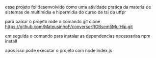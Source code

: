 esse projeto foi desenvolvido como uma atividade pratica da materia de sistemas de multimidia e hipermidia do curso de tsi da utfpr

para baixar o projeto rode o comando
    git clone https://github.com/MateusinhoF/conversorRGBsem5MulHip.git

em seguida o comando para instalar as dependencias necessarias
    npm install

apos isso pode executar o projeto com
    node index.js